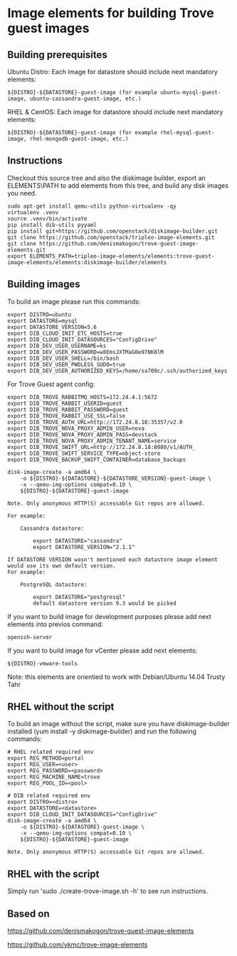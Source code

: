 Image elements for building Trove guest images
==============================================

Building prerequisites
----------------------

Ubuntu Distro: Each image for datastore should include next mandatory elements:

    ${DISTRO}-${DATASTORE}-guest-image (for example ubuntu-mysql-guest-image, ubuntu-cassandra-guest-image, etc.)

RHEL & CentOS: Each image for datastore should include next mandatory elements:

    ${DISTRO}-${DATASTORE}-guest-image (for example rhel-mysql-guest-image, rhel-mongodb-guest-image, etc.)

Instructions
------------

Checkout this source tree and also the diskimage builder, export an
ELEMENTS\PATH to add elements from this tree, and build any disk images you
need.

    sudo apt-get install qemu-utils python-virtualenv -qy
    virtualenv .venv
    source .venv/bin/activate
    pip install dib-utils pyyaml
    pip install git+https://github.com/openstack/diskimage-builder.git
    git clone https://github.com/openstack/tripleo-image-elements.git
    git clone https://github.com/denismakogon/trove-guest-image-elements.git
    export ELEMENTS_PATH=tripleo-image-elements/elements:trove-guest-image-elements/elements:diskimage-builder/elements

Building images
---------------

To build an image please run this commands:

	export DISTRO=ubuntu 
	export DATASTORE=mysql
	export DATASTORE_VERSION=5.6
	export DIB_CLOUD_INIT_ETC_HOSTS=true
	export DIB_CLOUD_INIT_DATASOURCES="ConfigDrive"
	export DIB_DEV_USER_USERNAME=ks
	export DIB_DEV_USER_PASSWORD=w8EmsJXTMaG0e97NK8lM
	export DIB_DEV_USER_SHELL=/bin/bash
	export DIB_DEV_USER_PWDLESS_SUDO=true
	export DIB_DEV_USER_AUTHORIZED_KEYS=/home/sa709c/.ssh/authorized_keys    
	
For Trove Guest agent config:

	export DIB_TROVE_RABBITMQ_HOSTS=172.24.4.1:5672
	export DIB_TROVE_RABBIT_USERID=guest
	export DIB_TROVE_RABBIT_PASSWORD=guest
	export DIB_TROVE_RABBIT_USE_SSL=false
	export DIB_TROVE_AUTH_URL=http://172.24.8.18:35357/v2.0
	export DIB_TROVE_NOVA_PROXY_ADMIN_USER=nova
	export DIB_TROVE_NOVA_PROXY_ADMIN_PASS=devstack
	export DIB_TROVE_NOVA_PROXY_ADMIN_TENANT_NAME=service
	export DIB_TROVE_SWIFT_URL=http://172.24.8.18:8080/v1/AUTH_
	export DIB_TROVE_SWIFT_SERVICE_TYPE=object-store
	export DIB_TROVE_BACKUP_SWIFT_CONTAINER=database_backups
  
	disk-image-create -a amd64 \
        -o ${DISTRO}-${DATASTORE}-${DATASTORE_VERSION}-guest-image \
        -x --qemu-img-options compat=0.10 \
        ${DISTRO}-${DATASTORE}-guest-image

    Note. Only anonymous HTTP(S) accessable Git repos are allowed.

    For example:

        Cassandra datastore:

            export DATASTORE="cassandra"
            export DATASTORE_VERSION="2.1.1"

    If DATASTORE VERSION wasn't mentioned each datastore image element would use its own default version.
    For example:

        PostgreSQL datastore:

            export DATASTORE="postgresql"
            default datastore version 9.3 would be picked


If you want to build image for development purposes please add next elements into previos command:

    openssh-server

If you want to build image for vCenter please add next elements:

    ${DISTRO}-vmware-tools

Note: this elements are orientied to work with Debian/Ubuntu 14.04 Trusty Tahr


RHEL without the script
-----------------------

To build an image without the script, make sure you have diskimage-builder installed (yum install -y diskimage-builder)
and run the following commands:

    # RHEL related required env
    export REG_METHOD=portal
    export REG_USER=<user>
    export REG_PASSWORD=<password>
    export REG_MACHINE_NAME=trove
    export REG_POOL_ID=<pool>

    # DIB related required env
    export DISTRO=<distro>
    export DATASTORE=<datastore>
    export DIB_CLOUD_INIT_DATASOURCES="ConfigDrive"
    disk-image-create -a amd64 \
        -o ${DISTRO}-${DATASTORE}-guest-image \
        -x --qemu-img-options compat=0.10 \
        ${DISTRO}-${DATASTORE}-guest-image

    Note. Only anonymous HTTP(S) accessable Git repos are allowed.

RHEL with the script
---------------

Simply run 'sudo ./create-trove-image.sh -h' to see run instructions.



Based on
--------

https://github.com/denismakogon/trove-guest-image-elements

https://github.com/vkmc/trove-image-elements
